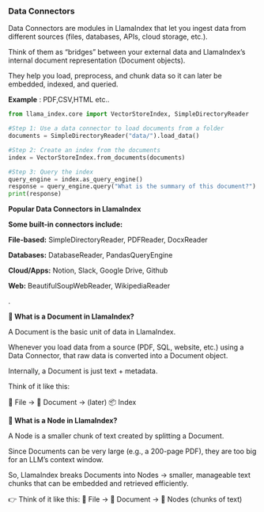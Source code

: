 ### Data Connectors

Data Connectors are modules in LlamaIndex that let you ingest data from different sources (files, databases, APIs, cloud storage, etc.).

Think of them as “bridges” between your external data and LlamaIndex’s internal document representation (Document objects).

They help you load, preprocess, and chunk data so it can later be embedded, indexed, and queried.

**Example** : PDF,CSV,HTML etc..

```python
from llama_index.core import VectorStoreIndex, SimpleDirectoryReader

#Step 1: Use a data connector to load documents from a folder
documents = SimpleDirectoryReader("data/").load_data()

#Step 2: Create an index from the documents
index = VectorStoreIndex.from_documents(documents)

#Step 3: Query the index
query_engine = index.as_query_engine()
response = query_engine.query("What is the summary of this document?")
print(response)
```

**Popular Data Connectors in LlamaIndex**

**Some built-in connectors include:**

**File-based:** SimpleDirectoryReader, PDFReader, DocxReader

**Databases:** DatabaseReader, PandasQueryEngine

**Cloud/Apps:** Notion, Slack, Google Drive, Github

**Web:** BeautifulSoupWebReader, WikipediaReader

.

**🔹 What is a Document in LlamaIndex?**

A Document is the basic unit of data in LlamaIndex.

Whenever you load data from a source (PDF, SQL, website, etc.) using a Data Connector, that raw data is converted into a Document object.

Internally, a Document is just text + metadata.

Think of it like this:

📂 File → 📝 Document → (later) 📦 Index

**🔹 What is a Node in LlamaIndex?**

A Node is a smaller chunk of text created by splitting a Document.

Since Documents can be very large (e.g., a 200-page PDF), they are too big for an LLM’s context window.

So, LlamaIndex breaks Documents into Nodes → smaller, manageable text chunks that can be embedded and retrieved efficiently.

👉 Think of it like this:
📂 File → 📝 Document → 📑 Nodes (chunks of text)

